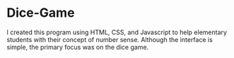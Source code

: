 # Dice-Game
I created this program using HTML, CSS, and Javascript to help elementary students with their concept of number sense. Although the interface is simple, the primary focus was on the dice game.
